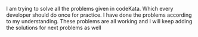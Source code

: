 I am trying to solve all the problems given in codeKata. Which every developer should do once for practice.
I have done the problems according to my understanding. 
These problems are all working and I will keep adding the solutions for next problems as well
